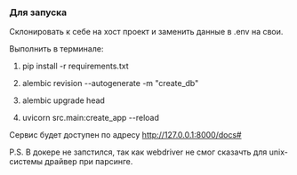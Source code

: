 ### Для запуска
Склонировать к себе на хост проект и заменить данные в .env на свои.

Выполнить в терминале:
1. pip install -r requirements.txt

2. alembic revision --autogenerate -m "create_db"

3. alembic upgrade head

4. uvicorn src.main:create_app --reload


Сервис будет доступен по адресу http://127.0.0.1:8000/docs#

P.S. В докере не запстился, так как webdriver не смог сказачть для unix-системы драйвер при парсинге.
